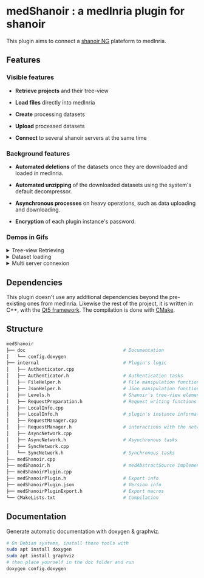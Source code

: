 # medShanoir : a medInria plugin for shanoir

This plugin aims to connect a [shanoir NG](https://github.com/fli-iam/shanoir-ng) plateform to medInria.

## Features

### Visible features

* **Retrieve projects** and their tree-view

* **Load files** directly into medInria

* **Create** processing datasets

* **Upload** processed datasets

* **Connect** to several shanoir servers at the same time

### Background features

* **Automated deletions** of the datasets once they are downloaded and loaded in medInria.

* **Automated unzipping** of the downloaded datasets using the system's default decompressor.

* **Asynchronous processes** on heavy operations, such as data uploading and downloading.

* **Encryption** of each plugin instance's password.

### Demos in Gifs

<details>
<summary>Tree-view Retrieving</summary>

![Tree-view gif](demo/tree_view_retrieving.gif)

</details>

<details>
<summary>Dataset loading</summary>

![Data loading gif](demo/dataset_loading.gif)

</details>

<details>
<summary>Multi server connexion</summary>

![Multi Connect gif](demo/multiserver_connexion.gif)

</details>

## Dependencies

This plugin doesn't use any additional dependencies beyond the pre-existing ones from medInria.
Likewise the rest of the project, it is written in C++, with the [Qt5 framework](https://www.qt.io/download-qt-installer-oss). The compilation is done with [CMake](https://cmake.org/download/).

## Structure

```bash
medShanoir
├── doc                                    # Documentation
│   └── config.doxygen
├── internal                               # Plugin's logic
│   ├── Authenticator.cpp
│   ├── Authenticator.h                    # Authentication tasks
│   ├── FileHelper.h                       # File manipulation functions
│   ├── JsonHelper.h                       # JSon manipulation functions
│   ├── Levels.h                           # Shanoir's tree-view elements
│   ├── RequestPreparation.h               # Request writing functions 
│   ├── LocalInfo.cpp                     
│   ├── LocalInfo.h                        # plugin's instance information
│   ├── RequestManager.cpp
│   ├── RequestManager.h                   # interactions with the network
│   ├── AsyncNetwork.cpp                   
│   ├── AsyncNetwork.h                     # Asynchronous tasks
│   ├── SyncNetwork.cpp
│   └── SyncNetwork.h                      # Synchronous tasks
├── medShanoir.cpp
├── medShanoir.h                           # medAbstractSource implementation
├── medShanoirPlugin.cpp
├── medShanoirPlugin.h                     # Export info
├── medShanoirPlugin.json                  # Version info
├── medShanoirPluginExport.h               # Export macros
└── CMakeLists.txt                         # Compilation 
```

## Documentation

Generate automatic documentation with doxygen & graphviz.

```bash
# On Debian systems, install those tools with 
sudo apt install doxygen
sudo apt install graphviz
# then place yourself in the doc folder and run
doxygen config.doxygen
```
